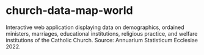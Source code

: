 # church-data-map-world
Interactive web application displaying data on demographics, ordained ministers, marriages, educational institutions, religious practice, and welfare institutions of the Catholic Church. Source: Annuarium Statisticum Ecclesiae 2022.
